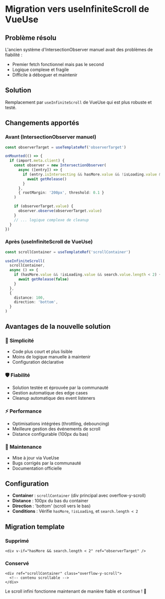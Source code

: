 # Migration vers useInfiniteScroll de VueUse

## Problème résolu

L'ancien système d'IntersectionObserver manuel avait des problèmes de fiabilité :
- Premier fetch fonctionnel mais pas le second
- Logique complexe et fragile
- Difficile à déboguer et maintenir

## Solution

Remplacement par `useInfiniteScroll` de VueUse qui est plus robuste et testé.

## Changements apportés

### Avant (IntersectionObserver manuel)
```typescript
const observerTarget = useTemplateRef('observerTarget')

onMounted(() => {
  if (import.meta.client) {
    const observer = new IntersectionObserver(
      async ([entry]) => {
        if (entry.isIntersecting && hasMore.value && !isLoading.value && search.value.length < 2) {
          await getRelease()
        }
      },
      { rootMargin: '200px', threshold: 0.1 }
    )

    if (observerTarget.value) {
      observer.observe(observerTarget.value)
    }
    // ... logique complexe de cleanup
  }
})
```

### Après (useInfiniteScroll de VueUse)
```typescript
const scrollContainer = useTemplateRef('scrollContainer')

useInfiniteScroll(
  scrollContainer,
  async () => {
    if (hasMore.value && !isLoading.value && search.value.length < 2) {
      await getRelease(false)
    }
  },
  {
    distance: 100,
    direction: 'bottom',
  }
)
```

## Avantages de la nouvelle solution

### 🔧 **Simplicité**
- Code plus court et plus lisible
- Moins de logique manuelle à maintenir
- Configuration déclarative

### 🛡️ **Fiabilité**
- Solution testée et éprouvée par la communauté
- Gestion automatique des edge cases
- Cleanup automatique des event listeners

### ⚡ **Performance**
- Optimisations intégrées (throttling, debouncing)
- Meilleure gestion des événements de scroll
- Distance configurable (100px du bas)

### 🔄 **Maintenance**
- Mise à jour via VueUse
- Bugs corrigés par la communauté
- Documentation officielle

## Configuration

- **Container** : `scrollContainer` (div principal avec overflow-y-scroll)
- **Distance** : 100px du bas du container
- **Direction** : 'bottom' (scroll vers le bas)
- **Conditions** : Vérifie `hasMore`, `!isLoading`, et `search.length < 2`

## Migration template

### Supprimé
```vue
<div v-if="hasMore && search.length < 2" ref="observerTarget" />
```

### Conservé
```vue
<div ref="scrollContainer" class="overflow-y-scroll">
  <!-- contenu scrollable -->
</div>
```

Le scroll infini fonctionne maintenant de manière fiable et continue ! 🚀